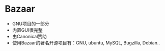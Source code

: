 Bazaar
========================

* GNU项目的一部分
* 内置GUI很完整
* 由Canonical赞助
* 使用Bazaar的著名开源项目有：GNU, ubuntu, MySQL, Bugzilla, Debian..
